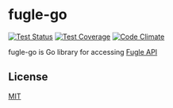 # fugle-go

[![Test Status](https://github.com/miles170/fugle-go/workflows/tests/badge.svg)](https://github.com/miles170/fugle-go/actions?query=workflow%3Atests)
[![Test Coverage](https://codecov.io/gh/miles170/fugle-go/branch/main/graph/badge.svg?token=T45IFQ9JQ1)](https://codecov.io/gh/miles170/fugle-go)
[![Code Climate](https://codeclimate.com/github/miles170/fugle-go/badges/gpa.svg)](https://codeclimate.com/github/miles170/fugle-go)

fugle-go is Go library for accessing [Fugle API][]

[fugle api]: https://developer.fugle.tw/docs/data/intro

## License

[MIT](LICENSE)
